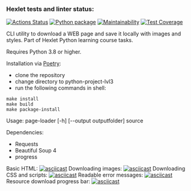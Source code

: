 ### Hexlet tests and linter status:
[![Actions Status](https://github.com/nteir/python-project-lvl3/workflows/hexlet-check/badge.svg)](https://github.com/nteir/python-project-lvl3/actions)
[![Python package](https://github.com/nteir/python-project-lvl3/actions/workflows/python-package.yml/badge.svg)](https://github.com/nteir/python-project-lvl3/actions/workflows/python-package.yml)
[![Maintainability](https://api.codeclimate.com/v1/badges/0b91e746c15232c922e6/maintainability)](https://codeclimate.com/github/nteir/python-project-lvl3/maintainability)
[![Test Coverage](https://api.codeclimate.com/v1/badges/0b91e746c15232c922e6/test_coverage)](https://codeclimate.com/github/nteir/python-project-lvl3/test_coverage)

CLI utility to download a WEB page and save it locally with images and styles.
Part of Hexlet Python learning course tasks.

Requires Python 3.8 or higher.

Installation via [Poetry](https://python-poetry.org/):
* clone the repository
* change directory to python-project-lvl3
* run the following commands in shell:
```
make install
make build
make package-install
```

Usage:
page-loader [-h] [--output outputfolder] source

Dependencies:
* Requests
* Beautiful Soup 4
* progress

Basic HTML:
[![asciicast](https://asciinema.org/a/D0QWxBS2Mt2EOlvNUH5yTU9Iw.svg)](https://asciinema.org/a/D0QWxBS2Mt2EOlvNUH5yTU9Iw)
Downloading images:
[![asciicast](https://asciinema.org/a/NsH06dp91hR5CFB0g4OiXNH05.svg)](https://asciinema.org/a/NsH06dp91hR5CFB0g4OiXNH05)
Downloading CSS and scripts:
[![asciicast](https://asciinema.org/a/5unfJQlQPgigbu1OSunroi5zw.svg)](https://asciinema.org/a/5unfJQlQPgigbu1OSunroi5zw)
Readable error messages:
[![asciicast](https://asciinema.org/a/BQR2mMEQrKyxuDD3xC386uvy9.svg)](https://asciinema.org/a/BQR2mMEQrKyxuDD3xC386uvy9)
Resource download progress bar:
[![asciicast](https://asciinema.org/a/7BlEdjd91uY6ywOZRksu3G5vs.svg)](https://asciinema.org/a/7BlEdjd91uY6ywOZRksu3G5vs)
